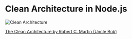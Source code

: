 # Clean Architecture in Node.js

![Clean Architecture](https://camo.githubusercontent.com/3dc6df4ef0a3045fa5d2d36cfbbb834d69f875405c4104d66e6625890d65d124/68747470733a2f2f626c6f672e636c65616e636f6465722e636f6d2f756e636c652d626f622f696d616765732f323031322d30382d31332d7468652d636c65616e2d6172636869746563747572652f436c65616e4172636869746563747572652e6a7067)

[The Clean Architecture by Robert C. Martin (Uncle Bob)](https://blog.cleancoder.com/uncle-bob/2012/08/13/the-clean-architecture.html)